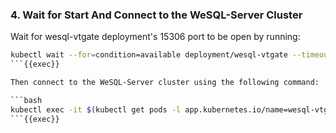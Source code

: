### 4. Wait for Start And Connect to the WeSQL-Server Cluster

Wait for wesql-vtgate deployment's 15306 port to be open by running:

```bash
kubectl wait --for=condition=available deployment/wesql-vtgate --timeout=300s
```{{exec}}

Then connect to the WeSQL-Server cluster using the following command:

```bash
kubectl exec -it $(kubectl get pods -l app.kubernetes.io/name=wesql-vtgate -o jsonpath='{.items[0].metadata.name}') -- mysql -uroot -P15306
```{{exec}}